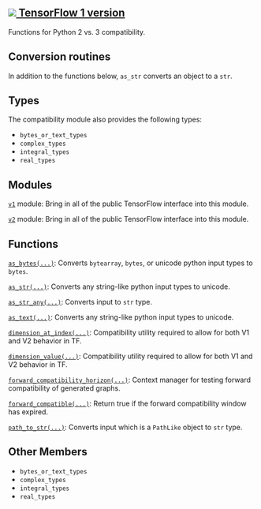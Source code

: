 [ ![](https://tensorflow.google.cn/images/tf_logo_32px.png) TensorFlow 1
version](/versions/r1.15/api_docs/python/tf/compat)  
---  
  
Functions for Python 2 vs. 3 compatibility.

## Conversion routines

In addition to the functions below, `as_str` converts an object to a `str`.

## Types

The compatibility module also provides the following types:

  * `bytes_or_text_types`
  * `complex_types`
  * `integral_types`
  * `real_types`

## Modules

[`v1`](https://tensorflow.google.cn/api_docs/python/tf/compat/v1) module:
Bring in all of the public TensorFlow interface into this module.

[`v2`](https://tensorflow.google.cn/api_docs/python/tf/compat/v2) module:
Bring in all of the public TensorFlow interface into this module.

## Functions

[`as_bytes(...)`](https://tensorflow.google.cn/api_docs/python/tf/compat/as_bytes):
Converts `bytearray`, `bytes`, or unicode python input types to `bytes`.

[`as_str(...)`](https://tensorflow.google.cn/api_docs/python/tf/compat/as_text):
Converts any string-like python input types to unicode.

[`as_str_any(...)`](https://tensorflow.google.cn/api_docs/python/tf/compat/as_str_any):
Converts input to `str` type.

[`as_text(...)`](https://tensorflow.google.cn/api_docs/python/tf/compat/as_text):
Converts any string-like python input types to unicode.

[`dimension_at_index(...)`](https://tensorflow.google.cn/api_docs/python/tf/compat/dimension_at_index):
Compatibility utility required to allow for both V1 and V2 behavior in TF.

[`dimension_value(...)`](https://tensorflow.google.cn/api_docs/python/tf/compat/dimension_value):
Compatibility utility required to allow for both V1 and V2 behavior in TF.

[`forward_compatibility_horizon(...)`](https://tensorflow.google.cn/api_docs/python/tf/compat/forward_compatibility_horizon):
Context manager for testing forward compatibility of generated graphs.

[`forward_compatible(...)`](https://tensorflow.google.cn/api_docs/python/tf/compat/forward_compatible):
Return true if the forward compatibility window has expired.

[`path_to_str(...)`](https://tensorflow.google.cn/api_docs/python/tf/compat/path_to_str):
Converts input which is a `PathLike` object to `str` type.

## Other Members

  * `bytes_or_text_types`
  * `complex_types`
  * `integral_types`
  * `real_types`

